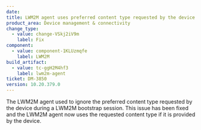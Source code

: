 ```yaml
---
date:
title: LWM2M agent uses preferred content type requested by the device during a LWM2M bootstrap session
product_area: Device management & connectivity
change_type:
  - value: change-VSkj2iV9m
    label: Fix
component:
  - value: component-1KLUzmqfe
    label: LWM2M
build_artifact:
  - value: tc-ggH2M4hf3
    label: lwm2m-agent
ticket: DM-3850
version: 10.20.379.0
---
```

The LWM2M agent used to ignore the preferred content type requested by the device during a LWM2M bootstrap session. This issue has been fixed and the LWM2M agent now uses the requested content type if it is provided by the device.
